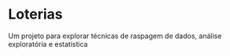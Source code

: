 # Loterias
Um projeto para explorar técnicas de raspagem de dados, análise exploratória e estatística
